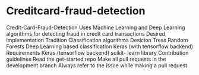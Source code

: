 # Creditcard-fraud-detection
Credit-Card-Fraud-Detection Uses Machine Learning and Deep Learning algorithms for detecting fraud in credit card transactions  Desired implementation Tradition Classification algorithms Desicion Tress Random Forests Deep Learning based classification Keras (with tensorflow backend) Requirements Keras (tensorflow backend) scikit- learn library Contribution guidelines Read the get-started repo Make all pull requests in the development branch Always refer to the issue while making a pull request

